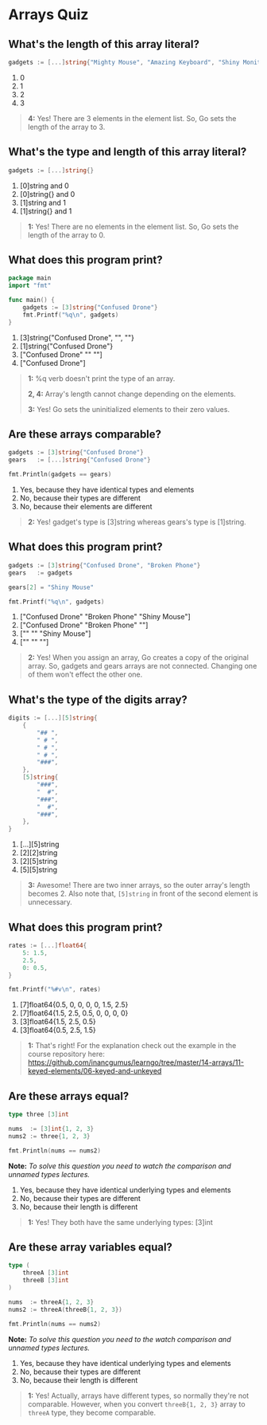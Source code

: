 # Arrays Quiz

## What's the length of this array literal?
```go
gadgets := [...]string{"Mighty Mouse", "Amazing Keyboard", "Shiny Monitor"}
```
1. 0
2. 1
3. 2
4. 3 

> **4:** Yes! There are 3 elements in the element list. So, Go sets the length of the array to 3.
>


## What's the type and length of this array literal?
```go
gadgets := [...]string{}
```
1. [0]string and 0 
2. [0]string{} and 0
3. [1]string and 1 
4. [1]string{} and 1 

> **1:** Yes! There are no elements in the element list. So, Go sets the length of the array to 0.
>

## What does this program print?
```go
package main
import "fmt"

func main() {
	gadgets := [3]string{"Confused Drone"}
	fmt.Printf("%q\n", gadgets)
}
```
1. [3]string{"Confused Drone", "", ""}
2. [1]string{"Confused Drone"}
3. ["Confused Drone" "" ""] 
4. ["Confused Drone"]

> **1:** %q verb doesn't print the type of an array.
>
> **2, 4:** Array's length cannot change depending on the elements.
>
> **3:** Yes! Go sets the uninitialized elements to their zero values.
>


## Are these arrays comparable?
```go
gadgets := [3]string{"Confused Drone"}
gears   := [...]string{"Confused Drone"}

fmt.Println(gadgets == gears)
```
1. Yes, because they have identical types and elements
2. No, because their types are different 
3. No, because their elements are different

> **2:** Yes! gadget's type is [3]string whereas gears's type is [1]string.
>


## What does this program print?
```go
gadgets := [3]string{"Confused Drone", "Broken Phone"}
gears   := gadgets

gears[2] = "Shiny Mouse"

fmt.Printf("%q\n", gadgets)
```
1. ["Confused Drone" "Broken Phone" "Shiny Mouse"]
2. ["Confused Drone" "Broken Phone" ""] 
3. ["" "" "Shiny Mouse"]
4. ["" "" ""]

> **2:** Yes! When you assign an array, Go creates a copy of the original array. So, gadgets and gears arrays are not connected. Changing one of them won't effect the other one.
>


## What's the type of the digits array?
```go
digits := [...][5]string{
	{
		"## ",
		" # ",
		" # ",
		" # ",
		"###",
	},
	[5]string{
		"###",
		"  #",
		"###",
		"  #",
		"###",
	},
}
```
1. [...][5]string
2. [2][2]string
3. [2][5]string 
4. [5][5]string

> **3:** Awesome! There are two inner arrays, so the outer array's length becomes 2. Also note that, `[5]string` in front of the second element is unnecessary.
>


## What does this program print?
```go
rates := [...]float64{
    5: 1.5,
    2.5,
    0: 0.5,
}

fmt.Printf("%#v\n", rates)
```
1. [7]float64{0.5, 0, 0, 0, 0, 1.5, 2.5} 
2. [7]float64{1.5, 2.5, 0.5, 0, 0, 0, 0}
3. [3]float64{1.5, 2.5, 0.5}
4. [3]float64{0.5, 2.5, 1.5}

> **1:** That's right! For the explanation check out the example in the course repository here: https://github.com/inancgumus/learngo/tree/master/14-arrays/11-keyed-elements/06-keyed-and-unkeyed
>



## Are these arrays equal?
```go
type three [3]int

nums  := [3]int{1, 2, 3}
nums2 := three{1, 2, 3}

fmt.Println(nums == nums2)
```
**Note:** _To solve this question you need to watch the comparison and unnamed types lectures._
1. Yes, because they have identical underlying types and elements 
2. No, because their types are different
3. No, because their length is different

> **1:** Yes! They both have the same underlying types: [3]int
>


## Are these array variables equal?
```go
type (
    threeA [3]int
    threeB [3]int
)

nums  := threeA{1, 2, 3}
nums2 := threeA(threeB{1, 2, 3})

fmt.Println(nums == nums2)
```
**Note:** _To solve this question you need to the watch comparison and unnamed types lectures._
1. Yes, because they have identical underlying types and elements 
2. No, because their types are different
3. No, because their length is different

> **1:** Yes! Actually, arrays have different types, so normally they're not comparable. However, when you convert `threeB{1, 2, 3}` array to `threeA` type, they become comparable.
>